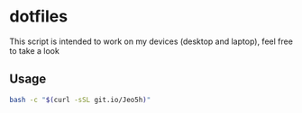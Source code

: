 # dotfiles

This script is intended to work on my devices (desktop and laptop), feel free to take a look

## Usage

```sh
bash -c "$(curl -sSL git.io/Jeo5h)"
```
